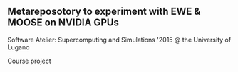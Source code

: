 ## Metareposotory to experiment with EWE & MOOSE on NVIDIA GPUs

Software Atelier: Supercomputing and Simulations '2015 @ the University of Lugano

Course project
